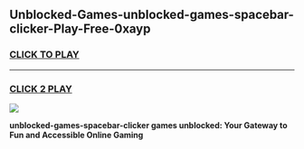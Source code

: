 
## Unblocked-Games-unblocked-games-spacebar-clicker-Play-Free-0xayp
<h3>
<a href="https://premium76.site?title=unblocked-games-spacebar-clicker&ref=23A">CLICK TO PLAY</a></h3>
<hr>

<h3>
<a href="https://premium76.site?title=unblocked-games-spacebar-clicker&ref=23A">CLICK 2 PLAY</a>
  
</h3>

<a href="https://premium76.site?title=unblocked-games-spacebar-clicker&ref=23A"><img src="https://clearcache.store/games.png"></a>


**unblocked-games-spacebar-clicker games unblocked: Your Gateway to Fun and Accessible Online Gaming**
